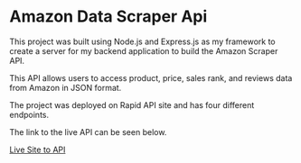 # Amazon Data Scraper Api

This project was built using Node.js and Express.js as my framework to create a server for my backend application to build the Amazon Scraper API.

This API  allows users to access product, price, sales rank, and reviews data from Amazon in JSON format.

The project was deployed on Rapid API site and has four different endpoints.

The link to the live API can be seen below.

[Live Site to API](https://rapidapi.com/abioladanielakinyemi-m1FHKnIgdIV/api/abiola-amazon-data-scraper)

